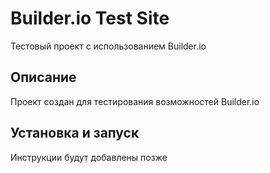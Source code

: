 # Builder.io Test Site

Тестовый проект с использованием Builder.io

## Описание

Проект создан для тестирования возможностей Builder.io

## Установка и запуск

Инструкции будут добавлены позже
